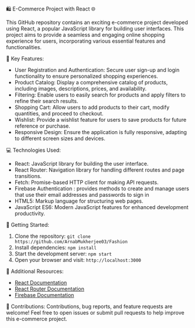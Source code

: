 🛍️ E-Commerce Project with React 🌐

This GitHub repository contains an exciting e-commerce project developed using React, a popular JavaScript library for building user interfaces. This project aims to provide a seamless and engaging online shopping experience for users, incorporating various essential features and functionalities.

🎯 Key Features:
- User Registration and Authentication: Secure user sign-up and login functionality to ensure personalized shopping experiences.
- Product Catalog: Display a comprehensive catalog of products, including images, descriptions, prices, and availability.
- Filtering: Enable users to easily search for products and apply filters to refine their search results.
- Shopping Cart: Allow users to add products to their cart, modify quantities, and proceed to checkout.
- Wishlist: Provide a wishlist feature for users to save products for future reference or purchase.
- Responsive Design: Ensure the application is fully responsive, adapting to different screen sizes and devices.

💻 Technologies Used:
- React: JavaScript library for building the user interface.
- React Router: Navigation library for handling different routes and page transitions.
- Fetch: Promise-based HTTP client for making API requests.
- Firebase Authentication : provides methods to create and manage users that use their email addresses and passwords to sign in
- HTML5: Markup language for structuring web pages.
- JavaScript ES6: Modern JavaScript features for enhanced development productivity.

🚀 Getting Started:
1. Clone the repository: `git clone https://github.com/ArnabMukherjee03/Fashion`
2. Install dependencies: `npm install`
3. Start the development server: `npm start`
4. Open your browser and visit: `http://localhost:3000`

📄 Additional Resources:
- [React Documentation](https://reactjs.org/docs)
- [React Router Documentation](https://reactrouter.com/web/guides/quick-start)
- [Firebase Documentation](https://firebase.google.com/docs/web/setup?authuser=0&hl=en)


🙌 Contributions:
Contributions, bug reports, and feature requests are welcome! Feel free to open issues or submit pull requests to help improve this e-commerce project.

